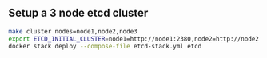 
## Setup a 3 node etcd cluster

```bash
make cluster nodes=node1,node2,node3
export ETCD_INITIAL_CLUSTER=node1=http://node1:2380,node2=http://node2:2380,node3=http://node3:2380
docker stack deploy --compose-file etcd-stack.yml etcd
```
